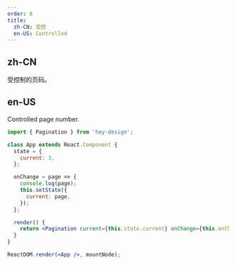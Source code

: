 ```yaml
---
order: 8
title:
  zh-CN: 受控
  en-US: Controlled
---
```


## zh-CN

受控制的页码。

## en-US

Controlled page number.

```jsx
import { Pagination } from 'hey-design';

class App extends React.Component {
  state = {
    current: 3,
  };

  onChange = page => {
    console.log(page);
    this.setState({
      current: page,
    });
  };

  render() {
    return <Pagination current={this.state.current} onChange={this.onChange} total={50} />;
  }
}

ReactDOM.render(<App />, mountNode);
```
